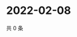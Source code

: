 # 2022-02-08

共 0 条

<!-- BEGIN WEIBO -->
<!-- 最后更新时间 Tue Feb 08 2022 20:22:16 GMT+0800 (China Standard Time) -->

<!-- END WEIBO -->
